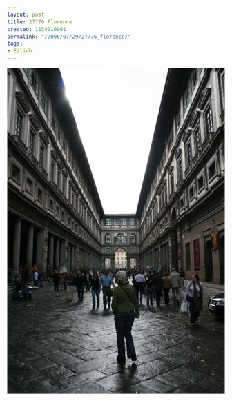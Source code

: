 ```yaml
---
layout: post
title: 27776 Florence
created: 1154210901
permalink: "/2006/07/29/27776_florence/"
tags:
- Eilidh
---
```


<img src="/image/images/IMG_7776.JPG"/>


